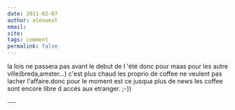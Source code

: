 ```yaml
---
date: 2011-02-07
author: alexwest
email: 
site: 
tags: comment
permalink: false
---
```


<p>la lois ne passera pas avant le debut de l 'été donc pour maas pour les autre ville(breda,amster...) c'est plus chaud les proprio de coffee ne veulent pas lacher l'affaire.donc pour le moment est ce jusqua plus de news les coffee sont encore libre d accés aux etranger.   ;-))</p>
---